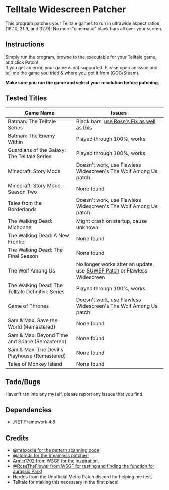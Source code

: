 [//]: # "why tf is the second T in Telltale capital"
# Telltale Widescreen Patcher

This program patches your Telltale games to run in ultrawide aspect ratios (16:10, 21:9, and 32:9)! No more "cinematic" black
bars all over your screen.

## Instructions

Simply run the program, browse to the executable for your Telltale game, and click Patch!  
If you get an error, your game is not supported. Please open an issue and tell me the game you tried & where you got it
from (GOG/Steam).

**Make sure you run the game and select your resolution before patching.**

## Tested Titles
[//]: # "really need to add/test more games here, i.e. the exapanse, twd 1 & 2, poker night 1 & 2, bttf, strong bad's cgfap, etc, unless this patch doesnt work on them, idk I have a normal 16:9 screen, Jurassic park def tho, I can see the patch in the code so that must mean it works right?"

 Game Name                                        | Issues                                                                                                                                                                              
--------------------------------------------------|-------------------------------------------------------------------------------------------------------------------------------------------------------------------------------------
 Batman: The Telltale Series                      | Black bars, [use Rose's Fix as well as this](https://community.pcgamingwiki.com/files/file/1729-batman-the-telltale-series-no-letterbox/)                                           
 Batman: The Enemy Within                         | Played through 100%, works                                                                                                                                                          
 Guardians of the Galaxy: The Telltale Series     | Played through 100%, works                                                                                                                                                          
 Minecraft: Story Mode                            | Doesn't work, use Flawless Widescreen's The Wolf Among Us patch                                                                                                                         
 Minecraft: Story Mode - Season Two               | None found                                                                                                                                                                          
 Tales from the Borderlands                       | Doesn't work, use Flawless Widescreen's The Wolf Among Us patch                                                                                                                         
 The Walking Dead: Michonne                       | Might crash on startup, cause unknown.                                                                                                                                              
 The Walking Dead: A New Frontier                 | None found                                                                                                                                                                          
 The Walking Dead: The Final Season               | None found                                                                                                                                                                          
 The Wolf Among Us                                | No longer works after an update, use [SUWSF Patch](https://github.com/PhantomGamers/TellTaleWidescreenPatcher/files/15126502/The.Wolf.Among.Us.SUWSF.v2.zip) or Flawless Widescreen 
 The Walking Dead: The Telltale Definitive Series | Played through 100%, works                                                                                                                                                          
 Game of Thrones                                  | Doesn't work, use Flawless Widescreen's The Wolf Among Us patch                                                                                                                         
 Sam & Max: Save the World (Remastered)           | None found                                                            
 Sam & Max: Beyond Time and Space (Remastered)    | None found
 Sam & Max: The Devil's Playhouse (Remastered)    | None found
 Tales of Monkey Island                           | None found

## Todo/Bugs

Haven't ran into any myself, please report any issues that you find.

## Dependencies

* .NET Framework 4.8

## Credits

* [@mrexodia for the pattern scanning code](https://github.com/mrexodia/PatternFinder)
* [@atom0s for the Steamless patcher!](https://github.com/atom0s/Steamless)
* [Armin1702 from WSGF for the inspiration.](http://www.wsgf.org/forums/viewtopic.php?f=95&t=31782)
* [@RoseTheFlower from WSGF for testing and finding the function for Jurassic Park!](https://github.com/RoseTheFlower)
* Hardes from the Unofficial Metro Patch discord for helping me test.
* Telltale for making this necessary in the first place!
